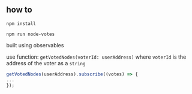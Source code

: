 ## how to

`npm install`

`npm run node-votes`

built using observables

use function: `getVotedNodes(voterId: userAddress)` where `voterId` is the address of the voter as a `string`

```typescript
getVotedNodes(userAddress).subscribe((votes) => {
...
});
```
